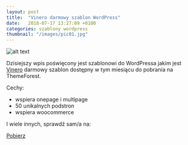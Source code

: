 ```yaml
---
layout: post
title:  "Vinero darmowy szablon WordPress"
date:   2018-07-17 13:27:09 +0100
categories: szablony wordpress
thumbnail: "/images/pic01.jpg"
---
```


![alt text](https://s3.envato.com/files/237516750/vinero_wp_preview.__large_preview.jpg "Logo Title Text 1")

Dzisiejszy wpis poświęcony jest szablonowi do WordPressa jakim jest [Vinero](https://themeforest.net/item/vinero-very-clean-and-minimal-portfolio-wordpress-theme/16796397) darmowy szablon dostępny w tym miesiącu do pobrania na ThemeForest.

Cechy:
- wspiera onepage i multipage
- 50 unikalnych podstron
- wspiera woocommerce

I wiele innych, sprawdź sam/a na:

[Pobierz](https://themeforest.net/item/vinero-very-clean-and-minimal-portfolio-wordpress-theme/16796397)
